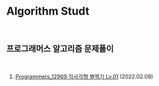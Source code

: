 # Algorithm Studt

<br/>

## 프로그래머스 알고리즘 문제풀이

<br/>

1. [Programmers_12969 직사각형 별찍기 Lv.01](https://programmers.co.kr/learn/courses/30/lessons/12969) (2022.02.09)
